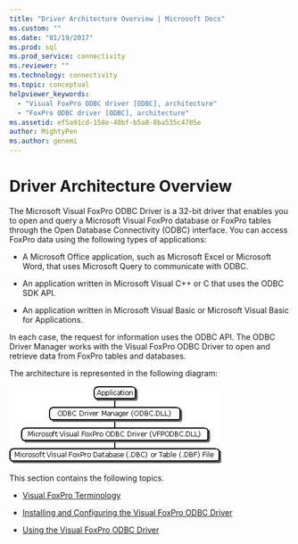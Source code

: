 ```yaml
---
title: "Driver Architecture Overview | Microsoft Docs"
ms.custom: ""
ms.date: "01/19/2017"
ms.prod: sql
ms.prod_service: connectivity
ms.reviewer: ""
ms.technology: connectivity
ms.topic: conceptual
helpviewer_keywords: 
  - "Visual FoxPro ODBC driver [ODBC], architecture"
  - "FoxPro ODBC driver [ODBC], architecture"
ms.assetid: ef5a91cd-158e-40bf-b5a8-8ba535c4705e
author: MightyPen
ms.author: genemi
---
```

# Driver Architecture Overview
The Microsoft Visual FoxPro ODBC Driver is a 32-bit driver that enables you to open and query a Microsoft Visual FoxPro database or FoxPro tables through the Open Database Connectivity (ODBC) interface. You can access FoxPro data using the following types of applications:  
  
-   A Microsoft Office application, such as Microsoft Excel or Microsoft Word, that uses Microsoft Query to communicate with ODBC.  
  
-   An application written in Microsoft Visual C++ or C that uses the ODBC SDK API.  
  
-   An application written in Microsoft Visual Basic or Microsoft Visual Basic for Applications.  
  
 In each case, the request for information uses the ODBC API. The ODBC Driver Manager works with the Visual FoxPro ODBC Driver to open and retrieve data from FoxPro tables and databases.  
  
 The architecture is represented in the following diagram:  
  
 ![Shows the ODBC Driver architecture](../../odbc/microsoft/media/vfparch.gif "vfparch")  
  
 This section contains the following topics.  
  
-   [Visual FoxPro Terminology](../../odbc/microsoft/visual-foxpro-terminology.md)  
  
-   [Installing and Configuring the Visual FoxPro ODBC Driver](../../odbc/microsoft/installing-and-configuring.md)  
  
-   [Using the Visual FoxPro ODBC Driver](../../odbc/microsoft/using-the-visual-foxpro-odbc-driver.md)

